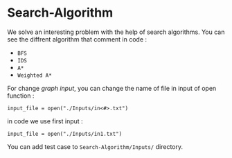 # Search-Algorithm
We solve an interesting problem with the help of search algorithms.
You can see the diffrent algorithm that comment in code :
- `BFS`
- `IDS`
- `A*`
- `Weighted A*` <br />

For change *graph input*, you can change the name of file in input of open function :
```
input_file = open("./Inputs/in<#>.txt")
```
in code we use first input :
```
input_file = open("./Inputs/in1.txt")
```
You can add test case to `Search-Algorithm/Inputs/` directory.
